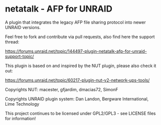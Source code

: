 # netatalk - AFP for UNRAID

A plugin that integrates the legacy AFP file sharing protocol into newer UNRAID versions.

Feel free to fork and contribute via pull requests, also find here the support thread:

https://forums.unraid.net/topic/144497-plugin-netatalk-afp-for-unraid-support-topic/

This plugin is based on and inspired by the NUT plugin, please also check it out:

https://forums.unraid.net/topic/60217-plugin-nut-v2-network-ups-tools/

Copyrights NUT: macester, gfjardim, dmacias72, SimonF

Copyrights UNRAID plugin system: Dan Landon, Bergware International, Lime Technology 

This project continues to be licensed under GPL2/GPL3 - see LICENSE files for information!